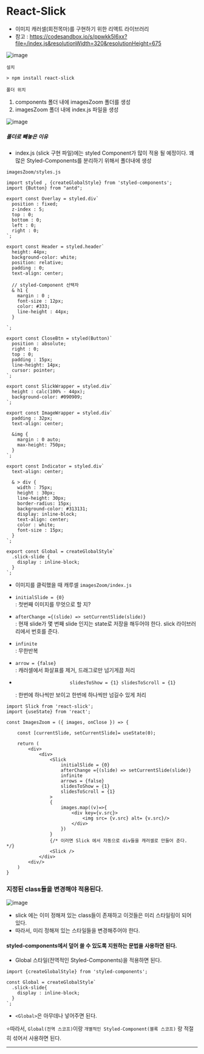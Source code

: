 # React-Slick

* 이미지 캐러셀(회전목마)를 구현하기 위한 리액트 라이브러리
* 참고 : https://codesandbox.io/s/ppwkk5l6xx?file=/index.js&resolutionWidth=320&resolutionHeight=675

![image](https://user-images.githubusercontent.com/63600953/138258392-7a080408-4c3c-484f-992e-0454b7c09e28.png)



`설치` 
```
> npm install react-slick
```

`폴더 위치`
1. components 폴더 내에 imagesZoom 폴더를 생성
2. imagesZoom 폴더 내에 index.js 파일을 생성

![image](https://user-images.githubusercontent.com/63600953/138258746-3486dfc7-dbd0-4a30-bf5a-ac96261dc25b.png)

##### 폴더로 빼놓은 이유
* index.js (slick 구현 파일)에는 styled Component가 많이 적용 될 예정이다.
  꽤 많은 Styled-Components를 분리하기 위해서 폴더내에 생성

`imagesZoom/styles.js`
```
import styled , {createGlobalStyle} from 'styled-components';
import {Button} from "antd";

export const Overlay = styled.div`
  position : fixed;
  z-index : 5;
  top : 0;
  bottom : 0;
  left : 0;
  right : 0; 
`;

export const Header = styled.header`
  height: 44px;
  background-color: white;
  position: relative;
  padding : 0;
  text-align: center;
  
  // styled-Component 선택자
  & h1 {
    margin : 0 ;
    font-size : 12px; 
    color: #333; 
    line-height : 44px;
  }
  
`;

export const CloseBtn = styled(Button)`
  position : absolute;
  right : 0;
  top : 0;
  padding : 15px;
  line-height: 14px;
  cursor: pointer;
`;

export const SlickWrapper = styled.div`
  height : calc(100% - 44px); 
  background-color: #090909;
`;

export const ImageWrapper = styled.div`
  padding : 32px; 
  text-align: center;
  
  &img {
    margin : 0 auto;
    max-height: 750px;
  }
`;

export const Indicator = styled.div`
  text-align: center;
  
  & > div {
    width : 75px;
    height : 30px;
    line-height: 30px;
    border-radius: 15px;
    background-color: #313131;
    display: inline-block;
    text-align: center;
    color : white;
    font-size : 15px;
  }
`;

export const Global = createGlobalStyle`
  .slick-slide {
    display : inline-block;
  }
`;
```

* 이미지를 클릭했을 때 캐루셀
`imagesZoom/index.js`


* `initialSlide = {0}` </br> 
: 첫번째 이미지를 무엇으로 할 지? 
  

* `afterChange ={(slide) => setCurrentSlide(slide)}` </br>
: 현재 slide가 몇 번째 slide 인지는 state로 저장을 해두어야 한다.
  slick 라이브러리에서 번호를 준다. 
  
* `infinite` </br> 
: 무한반복
  
* `arrow = {false}`</br> 
: 캐러셀에서 화살표를 제거, 드래그로만 넘기게끔 처리

* `                    slidesToShow = {1}
  slidesToScroll = {1}`
  
    : 한번에 하나씩만 보이고 한번에 하나씩만 넘길수 있게 처리

```
import Slick from 'react-slick';
import {useState} from 'react'; 

const ImagesZoom = ({ images, onClose }) => {

    const [currentSlide, setCurrentSlide]= useState(0); 
    
    return (
        <div>
            <div>
                <Slick 
                    initialSlide = {0}
                    afterChange ={(slide) => setCurrentSlide(slide)}
                    infinite
                    arrows = {false}
                    slidesToShow = {1}
                    slidesToScroll = {1}
                >
                {
                    images.map((v)=>{
                        <div key={v.src}>
                            <img src= {v.src} alt= {v.src}/>
                        </div>
                    })
                }
                {/* 이러면 Slick 에서 자동으로 div들을 캐러셀로 만들어 준다. */}
                <Slick /> 
            </div>
        <div/>
    )
}
```

### 지정된 class들을 변경해야 적용된다. 
![image](https://user-images.githubusercontent.com/63600953/138579843-b9ea9981-b3a7-46f8-9036-a4b91182c124.png)

* slick 에는 이미 정해져 있는 class들이 존재하고 이것들은 미리 스타일링이 되어 있다. 
* 따라서, 미리 정해져 있는 스타일들을 변경해주어야 한다. 

#### styled-components에서 덮어 쓸 수 있도록 지원하는 문법을 사용하면 된다. </br> 
* Global 스타일(전역적인 Styled-Components)을 적용하면 된다. 

```
import {createGlobalStyle} from 'styled-components';

const Global = createGlobalStyle`
  .slick-slide{
    display : inline-block; 
  }
`;
```

* `<Global>`은 아무데나 넣어주면 된다.


⭐따라서, `Global(전역 스코프)`이랑 `개별적인 Styled-Component(블록 스코프)` 랑 적절히 섞어서 사용하면 된다. 

---

